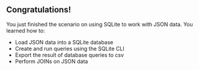 ## Congratulations!

You just finished the scenario on using SQLite to work with JSON data. You learned how to:

* Load JSON data into a SQLite database
* Create and run queries using the SQLite CLI
* Export the result of database queries to csv
* Perform JOINs on JSON data